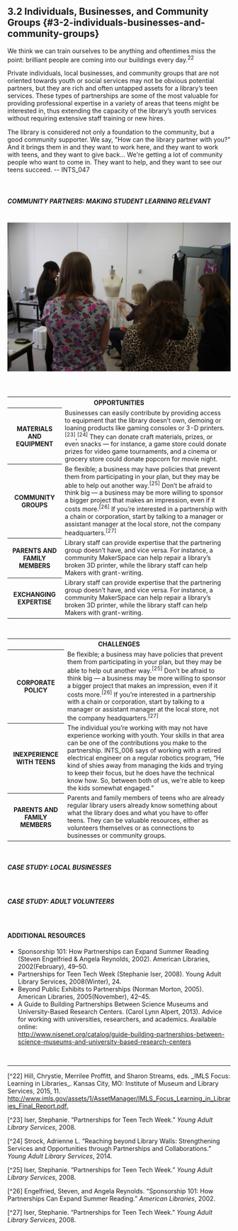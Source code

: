 ## 3.2 Individuals, Businesses, and Community Groups {#3-2-individuals-businesses-and-community-groups}

<div class="text"> We think we can train ourselves to be anything and oftentimes miss the point: brilliant people are coming into our buildings every day.<sup>22</sup></div>

Private individuals, local businesses, and community groups that are not oriented towards youth or social services may not be obvious potential partners, but they are rich and often untapped assets for a library’s teen services. These types of partnerships are some of the most valuable for providing professional expertise in a variety of areas that teens might be interested in, thus extending the capacity of the library’s youth services without requiring extensive staff training or new hires.

<div class="text"> The library is considered not only a foundation to the community, but a good community supporter. We say, &quot;How can the library partner with you?&quot; And it brings them in and they want to work here, and they want to work with teens, and they want to give back... We&#039;re getting a lot of community people who want to come in. They want to help, and they want to see our teens succeed. -- INTS_047</div>
<br>

<br>
<div class="table-format"><span class="title"><h5>COMMUNITY PARTNERS: MAKING STUDENT LEARNING RELEVANT<h5><br><img src="/assets/20160313ppl_demonstration_jpg.jpeg"></div>

<br>

<table class="heading-cell no-common-style"><tr>
<th colspan="2">OPPORTUNITIES</th></tr>
<tr>
<th>MATERIALS AND EQUIPMENT</th>
<td>Businesses can easily contribute by providing access to equipment that the library doesn’t own, demoing or loaning products like gaming consoles or 3-D printers.<sup>[23]</sup>,<sup>[24]</sup> They can donate craft materials, prizes, or even snacks — for instance, a game store could donate prizes for video game tournaments, and a cinema or grocery store could donate popcorn for movie night.</td>
</tr>
<tr>
<th>COMMUNITY GROUPS</th>
<td>Be flexible; a business may have policies that prevent them from participating in your plan, but they may be able to help out another way.<sup>[25]</sup> Don’t be afraid to think big — a business may be more willing to sponsor a bigger project that makes an impression, even if it costs more.<sup>[26]</sup> If you’re interested in a partnership with a chain or corporation, start by talking to a manager or assistant manager at the local store, not the company headquarters.<sup>[27]</sup></td>
</tr>
<tr>
<th>PARENTS AND FAMILY MEMBERS</th>
<td>Library staff can provide expertise that the partnering group doesn’t have, and vice versa. For instance, a community MakerSpace can help repair a library’s broken 3D printer, while the library staff can help Makers with grant-writing.</td>
</tr>
<tr>
<th>EXCHANGING EXPERTISE</th>
<td>Library staff can provide expertise that the partnering group doesn’t have, and vice versa. For instance, a community MakerSpace can help repair a library’s broken 3D printer, while the library staff can help Makers with grant-writing.</td>
</tr>



</table>

<br>

<table class="heading-cell no-common-style"><tr>
<th colspan="2">CHALLENGES</th></tr>
<tr>
<th>CORPORATE POLICY</th>
<td>Be flexible; a business may have policies that prevent them from participating in your plan, but they may be able to help out another way.<sup>[25]</sup> Don’t be afraid to think big — a business may be more willing to sponsor a bigger project that makes an impression, even if it costs more.<sup>[26]</sup> If you’re interested in a partnership with a chain or corporation, start by talking to a manager or assistant manager at the local store, not the company headquarters.<sup>[27]</sup></td>
</tr>
<tr>
<th>INEXPERIENCE WITH TEENS</th>
<td>The individual you’re working with may not have experience working with youth. Your skills in that area can be one of the contributions you make to the partnership. INTS_006 says of working with a retired electrical engineer on a regular robotics program, “He kind of shies away from managing the kids and trying to keep their focus, but he does have the technical know how. So, between both of us, we're able to keep the kids somewhat engaged.”</td>
</tr>
<tr>
<th>PARENTS AND FAMILY MEMBERS</th>
<td>Parents and family members of teens who are already regular library users already know something about what the library does and what you have to offer teens. They can be valuable resources, either as volunteers themselves or as connections to businesses or community groups.</td>
</tr>



</table>


<br>

<div class="table-format"><span class="title"><h5>CASE STUDY: LOCAL BUSINESSES</h5></span></div>
<br>

<div class="table-format"><span class="title"><h5>CASE STUDY: ADULT VOLUNTEERS</h5></span></div>
<br>

<div class="text-wrapping1"><h4>ADDITIONAL RESOURCES</h4><ul><li>	Sponsorship 101: How Partnerships can Expand Summer Reading (Steven Engelfried & Angela Reynolds, 2002). American Libraries, 2002(February), 49–50.</li><li>Partnerships for Teen Tech Week (Stephanie Iser, 2008). Young Adult Library Services, 2008(Winter), 24.</li><li>Beyond Public Exhibits to Partnerships (Norman Morton, 2005). American Libraries, 2005(November), 42–45.</li><li>A Guide to Building Partnerships Between Science Museums and University-Based Research Centers. (Carol Lynn Alpert, 2013). Advice for working with universities, researchers, and academics. Available online: <br><a href="http://www.nisenet.org/catalog/guide-building-partnerships-between-science-museums-and-university-based-research-centers">http://www.nisenet.org/catalog/guide-building-partnerships-between-science-museums-and-university-based-research-centers</a></li></ul></div>

<br>

<hr>
[^22] Hill, Chrystie, Merrilee Proffitt, and Sharon Streams, eds. _IMLS Focus: Learning in Libraries_. Kansas City, MO: Institute of Museum and Library Services, 2015, 11. <a href="http://www.imls.gov/assets/1/AssetManager/IMLS_Focus_Learning_in_Libraries_Final_Report.pdf">http://www.imls.gov/assets/1/AssetManager/IMLS_Focus_Learning_in_Libraries_Final_Report.pdf.</a>

[^23] Iser, Stephanie. “Partnerships for Teen Tech Week.” _Young Adult Library Services_, 2008.

[^24] Strock, Adrienne L. “Reaching beyond Library Walls: Strengthening Services and Opportunities through Partnerships and Collaborations.” _Young Adult Library Services_, 2014.

[^25] Iser, Stephanie. “Partnerships for Teen Tech Week.” _Young Adult Library Services_, 2008.

[^26] Engelfried, Steven, and Angela Reynolds. “Sponsorship 101: How Partnerships Can Expand Summer Reading.” _American Libraries_, 2002\.

[^27] Iser, Stephanie. “Partnerships for Teen Tech Week.” _Young Adult Library Services_, 2008.